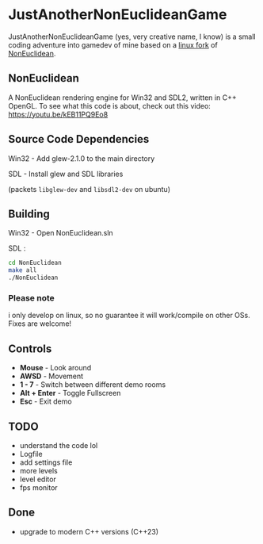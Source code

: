 # JustAnotherNonEuclideanGame
JustAnotherNonEuclideanGame (yes, very creative name, I know) is a small coding adventure into gamedev of mine based on a [linux fork](https://github.com/Srinivasa314/NonEuclidean) of [NonEuclidean](https://github.com/HackerPoet/NonEuclidean).

## NonEuclidean
A NonEuclidean rendering engine for Win32 and SDL2, written in C++ OpenGL.
To see what this code is about, check out this video:
https://youtu.be/kEB11PQ9Eo8

## Source Code Dependencies
Win32 - Add glew-2.1.0 to the main directory 

SDL - Install glew and SDL libraries

(packets `libglew-dev` and `libsdl2-dev` on ubuntu)

## Building
Win32 - Open NonEuclidean.sln

SDL :
```sh
cd NonEuclidean
make all
./NonEuclidean
```

### Please note
i only develop on linux, so no guarantee it will work/compile on other OSs. Fixes are welcome!

## Controls
* **Mouse** - Look around
* **AWSD** - Movement
* **1 - 7** - Switch between different demo rooms
* **Alt + Enter** - Toggle Fullscreen
* **Esc** - Exit demo

## TODO
* understand the code lol
* Logfile
* add settings file
* more levels
* level editor
* fps monitor

## Done
* upgrade to modern C++ versions (C++23)

